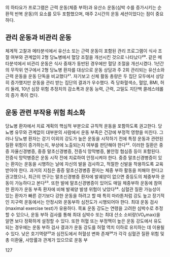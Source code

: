의 하타요가 프로그램은 근력 운동(체중 부하)과 유산소 운동(심박 수를 증가시키는 순환적 반복 운동)의 요소를 모두 포함했으며, 매주 2시간의 운동 세션이었다는 점이 중요하다.

## 관리 운동과 비관리 운동
체계적 고찰과 메타분석에서 유산소 또는 근력 운동이 포함된 관리 프로그램이 식사 조절 여부와 관계없이 2형 당뇨병에서 혈당 조절을 개선시킨 것으로 나타났다²⁰. 같은 메타분석에서 비관리 운동은 식사 중재가 동반된 경우에만 혈당 조절을 개선시켰다. 1년간의 무작위 연구에서 2형 당뇨병 환자를 대상으로 운동 상담과 주 2회 관리되는 유산소와 근력 운동을 운동 단독을 비교했다²¹. 자기보고 신체 활동 총량은 두 집단 모두에서 상당히 증가했지만 운동을 관리 받는 집단의 결과가 우수했다. 즉 당화혈색소, 혈압, BMI, 허리 둘레, 10년 심장 위험 추정치의 감소폭과 운동 능력, 근력, 고밀도 지단백 콜레스테롤의 증가 폭이 컸다.

## 운동 관련 부작용 위험 최소화
당뇨병 환자에서 치료 계획의 핵심적 부분으로 규칙적 운동을 포함하도록 권고한다. 당뇨병 유무와 관계없이 대부분의 사람에서 운동 부족은 건강에 부정적 영향을 미친다. 그러나 당뇨병 환자는 걷기 이외의 강도가 높은 운동을 시작하기 전에 특정 운동과 관련된 질환 위험이 증가하는지, 부상에 노출되는지 여부를 판단해야 한다²². 이러한 질환은 중증 자율신경병증, 중증 말초신경병증, 전증식 망막병증, 불안정 협심증 등이 포함된다. 전증식 망막병증은 운동 시작 전에 치료하여 안정시켜야 한다. 중증 말초신경병증이 있는 환자는 운동을 시행하는 날에 자신의 발을 검사하고, 적절한 신발을 착용하도록 교육 받아야 한다. 과거의 지침은 중증 말초신경병증 환자는 체중 부하 활동을 피해야 한다고 권고했으나, 최근의 연구는 말초신경병증 환자에 발궤양이 없으면 중등도의 체중부하 운동이 가능하다고 본다²³. 또한 발에 말초신경병증이 있어도 매일 체중부하 운동에 참여한 환자가 운동 부족 환자에 비해 발궤양 발생 위험이 낮았다²⁴.
심혈관 질환 가능성이 있는 환자가 빠른 걷기보다 강한 운동을 하려고 할 때 특히 마라톤처럼 강도 높고 장기적인 지구력 운동에서는 안정시와 운동부하 심전도가 시행되어야 한다. 최대 운동 검사(maximal exercise test)가 유용하다. 목표 운동 강도는 연령을 고려한 심박수로 추정할 수 있으나, 운동 부하 검사를 통해 최대 심박수 또는 최대 산소 소비량(VO₂max)을 알면 보다 정확하게 설정할 수 있다. 또한 허혈 또는 부정맥이 높은 운동 강도에서 유도되는 경우에는 운동 부하 검사 결과가 운동 강도를 허혈 역치 이하로 유지하는 데 이용될 수 있다. 낮은 호기역량²⁵과 심전도에서 허혈성 변화 존재²⁶가 각각 심혈관 질환 위험 및 총 이환율, 사망률과 관계가 있으므로 운동 부

<PAGE>127